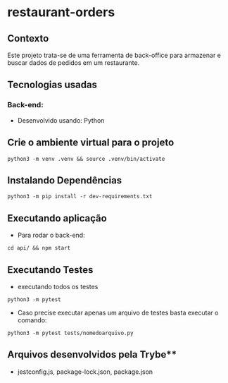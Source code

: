 # restaurant-orders

## Contexto
Este projeto trata-se de uma ferramenta de back-office para armazenar e buscar dados de pedidos em um restaurante.

## Tecnologias usadas

### Back-end:
- Desenvolvido usando: Python
## Crie o ambiente virtual para o projeto
```
python3 -m venv .venv && source .venv/bin/activate
```
## Instalando Dependências
```
python3 -m pip install -r dev-requirements.txt
```
## Executando aplicação
* Para rodar o back-end:
```
cd api/ && npm start
```

## Executando Testes
* executando todos os testes
 ```
 python3 -m pytest
```
* Caso precise executar apenas um arquivo de testes basta executar o comando:
```
python3 -m pytest tests/nomedoarquivo.py
```
## Arquivos desenvolvidos pela Trybe**
- jestconfig.js, package-lock.json, package.json
